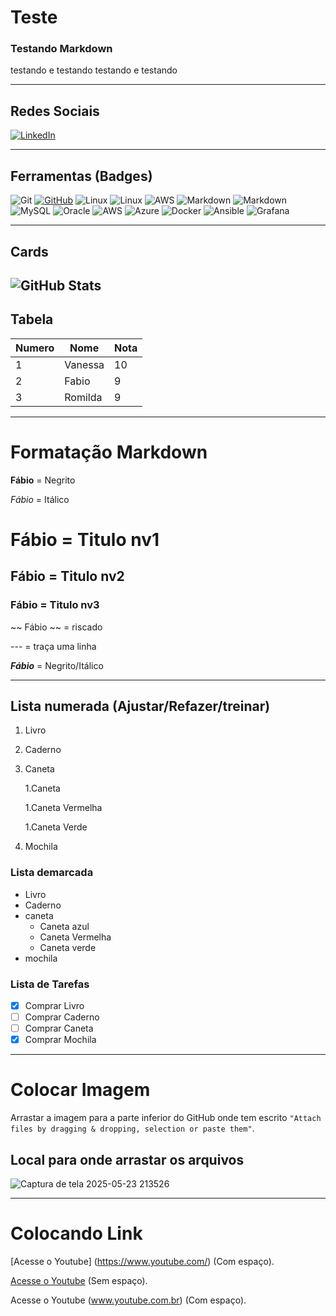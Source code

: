 # Teste
### Testando Markdown
 testando e testando 
 testando e testando

---

## Redes Sociais

[![LinkedIn](https://img.shields.io/badge/LinkedIn-0077B5?style=for-the-badge&logo=linkedin&logoColor=white)](https://www.linkedin.com/in/SEUUSERNAME/)

---

## Ferramentas (Badges)

![Git](https://img.shields.io/badge/GIT-E44C30?style=for-the-badge&logo=git&logoColor=white)
[![GitHub](https://img.shields.io/badge/GitHub-100000?style=for-the-badge&logo=github&logoColor=white)](https://github.com/SEUUSERNAME)
![Linux](https://img.shields.io/badge/Linux-000?style=for-the-badge&logo=linux&logoColor=FCC624)
![Linux](https://img.shields.io/badge/Linux-FCC624?style=for-the-badge&logo=linux&logoColor=black)
![AWS](https://img.shields.io/badge/AWS-000.svg?style=for-the-badge&logo=amazon-aws&logoColor=white)
![Markdown](https://img.shields.io/badge/Markdown-000?style=for-the-badge&logo=markdown)
![Markdown](https://img.shields.io/badge/markdown-%23000000.svg?style=for-the-badge&logo=markdown&logoColor=white)
![MySQL](https://img.shields.io/badge/mysql-4479A1.svg?style=for-the-badge&logo=mysql&logoColor=white)
![Oracle](https://img.shields.io/badge/Oracle-F80000?style=for-the-badge&logo=oracle&logoColor=white)
![AWS](https://img.shields.io/badge/AWS-%23FF9900.svg?style=for-the-badge&logo=amazon-aws&logoColor=white)
![Azure](https://img.shields.io/badge/azure-%230072C6.svg?style=for-the-badge&logo=microsoftazure&logoColor=white)
![Docker](https://img.shields.io/badge/docker-%230db7ed.svg?style=for-the-badge&logo=docker&logoColor=white)
![Ansible](https://img.shields.io/badge/ansible-%231A1918.svg?style=for-the-badge&logo=ansible&logoColor=white)
![Grafana](https://img.shields.io/badge/grafana-%23F46800.svg?style=for-the-badge&logo=grafana&logoColor=white)

---

## Cards
 ![GitHub Stats](https://github-readme-stats.vercel.app/api?username=SEUUSERNAME&theme=transparent&bg_color=000&border_color=30A3DC&show_icons=true&icon_color=30A3DC&title_color=E94D5F&text_color=FFF)
---

## Tabela

Numero|Nome|Nota
---|---|---|
1|Vanessa|10
2|Fabio|9
3|Romilda|9

---

# Formatação Markdown

**Fábio** = Negrito 

*Fábio* = Itálico
# Fábio = Titulo nv1
## Fábio = Titulo nv2
### Fábio = Titulo nv3

~~ Fábio ~~ = riscado

---  = traça uma linha

__*Fábio*__ = Negrito/Itálico

---

## Lista numerada (Ajustar/Refazer/treinar)
1. Livro
1. Caderno
1. Caneta

   1.Caneta 
   
   1.Caneta Vermelha
   
   1.Caneta Verde
   
1. Mochila

### Lista demarcada
* Livro
* Caderno
* caneta
   * Caneta azul
   * Caneta Vermelha
   * Caneta verde
* mochila


### Lista de Tarefas
- [x] Comprar Livro
- [ ] Comprar Caderno
- [ ] Comprar Caneta
- [x] Comprar Mochila

---

# Colocar Imagem 
Arrastar a imagem para a parte inferior do GitHub onde tem escrito ``"Attach files by dragging & dropping, selection or paste them"``.  
## Local para onde arrastar os arquivos 
![Captura de tela 2025-05-23 213526](https://github.com/user-attachments/assets/bc9b8c83-3e08-4a4e-8a3b-9639057fd0df)

---

# Colocando Link
[Acesse o Youtube] (https://www.youtube.com/) (Com espaço).

[Acesse o Youtube](https://www.youtube.com/)  (Sem espaço).

Acesse o Youtube (www.youtube.com.br) (Com espaço).

